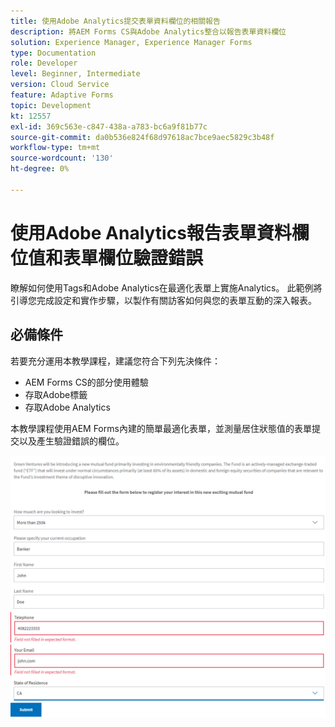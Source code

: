 ```yaml
---
title: 使用Adobe Analytics提交表單資料欄位的相關報告
description: 將AEM Forms CS與Adobe Analytics整合以報告表單資料欄位
solution: Experience Manager, Experience Manager Forms
type: Documentation
role: Developer
level: Beginner, Intermediate
version: Cloud Service
feature: Adaptive Forms
topic: Development
kt: 12557
exl-id: 369c563e-c847-438a-a783-bc6a9f81b77c
source-git-commit: da0b536e824f68d97618ac7bce9aec5829c3b48f
workflow-type: tm+mt
source-wordcount: '130'
ht-degree: 0%

---
```


# 使用Adobe Analytics報告表單資料欄位值和表單欄位驗證錯誤

瞭解如何使用Tags和Adobe Analytics在最適化表單上實施Analytics。 此範例將引導您完成設定和實作步驟，以製作有關訪客如何與您的表單互動的深入報表。

## 必備條件

若要充分運用本教學課程，建議您符合下列先決條件：

* AEM Forms CS的部分使用體驗
* 存取Adobe標籤
* 存取Adobe Analytics



本教學課程使用AEM Forms內建的簡單最適化表單，並測量居住狀態值的表單提交以及產生驗證錯誤的欄位。

![Adaptive-form](assets/use-case.png)
